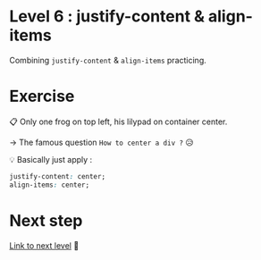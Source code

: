 # Level 6 : justify-content & align-items

Combining `justify-content` & `align-items` practicing.

# Exercise

:clipboard: Only one frog on top left, his lilypad on container center.

&rarr; The famous question `How to center a div ?` :disappointed_relieved:

:bulb: Basically just apply : 

```css
justify-content: center;
align-items: center;
```

# Next step

[Link to next level](./level7.md) :muscle: